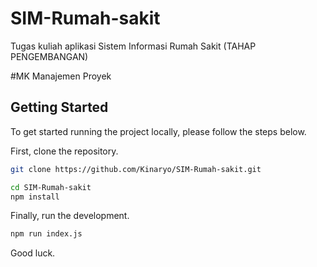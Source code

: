 # SIM-Rumah-sakit
Tugas kuliah aplikasi Sistem Informasi Rumah Sakit (TAHAP PENGEMBANGAN)

#MK Manajemen Proyek


## Getting Started

To get started running the project locally, please follow the steps below.

First, clone the repository.

```bash
git clone https://github.com/Kinaryo/SIM-Rumah-sakit.git
```


```bash
cd SIM-Rumah-sakit
npm install
```

Finally, run the development.

```bash
npm run index.js
```
Good luck.

